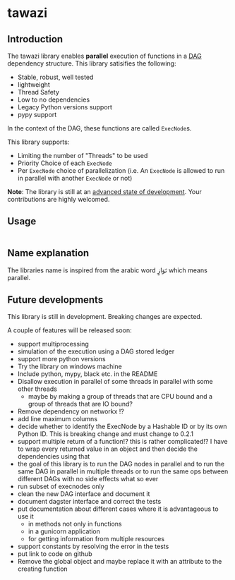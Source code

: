 # tawazi

## Introduction

<!-- put a link explaining what a DAG is-->

The tawazi library enables **parallel** execution of functions in a [DAG](https://en.wikipedia.org/wiki/Directed_acyclic_graph) dependency structure.
This library satisifies the following:
* Stable, robust, well tested
* lightweight
* Thread Safety
* Low to no dependencies
* Legacy Python versions support
* pypy support

In the context of the DAG, these functions are called `ExecNode`s.

This library supports:
* Limiting the number of "Threads" to be used
* Priority Choice of each `ExecNode`
* Per `ExecNode` choice of parallelization (i.e. An `ExecNode` is allowed to run in parallel with another `ExecNode` or not)

**Note**: The library is still at an [advanced state of development](#future-developments). Your contributions are highly welcomed.

## Usage

```python:code-examples/readme-code.py
```

## Name explanation
The libraries name is inspired from the arabic word تَوَازٍ which means parallel.


## Future developments
This library is still in development. Breaking changes are expected.

A couple of features will be released soon:
* support multiprocessing
* simulation of the execution using a DAG stored ledger
* support more python versions
* Try the library on windows machine
* Include python, mypy, black etc. in the README
* Disallow execution in parallel of some threads in parallel with some other threads
  * maybe by making a group of threads that are CPU bound and a group of threads that are IO bound?
* Remove dependency on networkx !?
* add line maximum columns
* decide whether to identify the ExecNode by a Hashable ID or by its own Python ID. This is breaking change and must change to 0.2.1
* support multiple return of a function!? this is rather complicated!? I have to wrap every returned value 
in an object and then decide the dependencies using that
* the goal of this library is to run the DAG nodes in parallel and to run the same DAG in parallel in multiple threads
or to run the same ops between different DAGs with no side effects what so ever
* run subset of execnodes only
* clean the new DAG interface and document it
* document dagster interface and correct the tests
* put documentation about different cases where it is advantageous to use it 
  * in methods not only in functions
  * in a gunicorn application
  * for getting information from multiple resources
* support constants by resolving the error in the tests
* put link to code on github
* Remove the global object and maybe replace it with an attribute to the creating function
